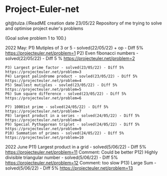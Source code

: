 # Project-Euler-net 
git@tulza
//ReadME creation date 23/05/22 
Repository of me trying to solve and optimise project euler's problems

(Goal solve problem 1 to 100.)

2022 May:
	P1) Mutiples of 3 or 5 - solved(22/05/22) + op - Diff 5%			https://projecteuler.net/problem=1 
	P2) Even fibonacci numbers - solved(22/05/22) - Diff 5 %            https://projecteuler.net/problem=2		
	
	P3) Largest prime factor - solved(23/05/22) - Diff 5%               https://projecteuler.net/problem=3									
	P4) Largest palindrome product - sovled(23/05/22) - Diff 5%         https://projecteuler.net/problem=4									
	P5) Smallest mutiples - sovled(23/05/22) - Diff 5%                  https://projecteuler.net/problem=5 
	P6) Sum square difference - solved(23/05/22) - Diff 5%              https://projecteuler.net/problem=6 		
	
	P7) 10001st prime - solved(24/05/22) - Diff 5%						https://projecteuler.net/problem=7 
	P8) largest product in a series - solved(24/05/22) - Diff 5%        https://projecteuler.net/problem=8   
	P9) Special Pythagorean triplet - solved(24/05/22) - Diff 5%		https://projecteuler.net/problem=9
	P10) Summation of primes - solved(24/05/22) - Diff 5%				https://projecteuler.net/problem=10

2022 June
	P11) Largest product in a grid - solved(5/06/22) - Diff 5%			https://projecteuler.net/problem=11 Comment: Could be better
	P12) Highly divisible triangular number - solved(5/06/22) - Diff 5% https://projecteuler.net/problem=12 Comment: too slow 
	P13) Large Sum - solved(5/06/22) - Diff 5%							https://projecteuler.net/problem=13